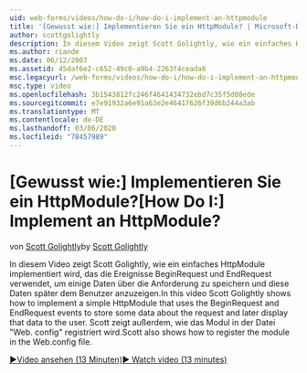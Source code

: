 ```yaml
---
uid: web-forms/videos/how-do-i/how-do-i-implement-an-httpmodule
title: '[Gewusst wie:] Implementieren Sie ein HttpModule? | Microsoft-Dokumentation'
author: scottgolightly
description: In diesem Video zeigt Scott Golightly, wie ein einfaches HttpModule implementiert wird, das das BeginRequest-Ereignis und das EndRequest-Ereignis verwendet, um einige Daten über die Anforderungen zu speichern...
ms.author: riande
ms.date: 06/12/2007
ms.assetid: 45daf6e2-c652-49c0-a9b4-2263f4ceada8
msc.legacyurl: /web-forms/videos/how-do-i/how-do-i-implement-an-httpmodule
msc.type: video
ms.openlocfilehash: 3b1543812fc246f4641434732ebd7c35f5d08ede
ms.sourcegitcommit: e7e91932a6e91a63e2e46417626f39d6b244a3ab
ms.translationtype: MT
ms.contentlocale: de-DE
ms.lasthandoff: 03/06/2020
ms.locfileid: "78457989"
---
```

# <a name="how-do-i-implement-an-httpmodule"></a><span data-ttu-id="0af41-104">[Gewusst wie:] Implementieren Sie ein HttpModule?</span><span class="sxs-lookup"><span data-stu-id="0af41-104">[How Do I:] Implement an HttpModule?</span></span>

<span data-ttu-id="0af41-105">von [Scott Golightly](https://github.com/scottgolightly)</span><span class="sxs-lookup"><span data-stu-id="0af41-105">by [Scott Golightly](https://github.com/scottgolightly)</span></span>

<span data-ttu-id="0af41-106">In diesem Video zeigt Scott Golightly, wie ein einfaches HttpModule implementiert wird, das die Ereignisse BeginRequest und EndRequest verwendet, um einige Daten über die Anforderung zu speichern und diese Daten später dem Benutzer anzuzeigen.</span><span class="sxs-lookup"><span data-stu-id="0af41-106">In this video Scott Golightly shows how to implement a simple HttpModule that uses the BeginRequest and EndRequest events to store some data about the request and later display that data to the user.</span></span> <span data-ttu-id="0af41-107">Scott zeigt außerdem, wie das Modul in der Datei "Web. config" registriert wird.</span><span class="sxs-lookup"><span data-stu-id="0af41-107">Scott also shows how to register the module in the Web.config file.</span></span>

[<span data-ttu-id="0af41-108">&#9654;Video ansehen (13 Minuten)</span><span class="sxs-lookup"><span data-stu-id="0af41-108">&#9654; Watch video (13 minutes)</span></span>](https://channel9.msdn.com/Blogs/ASP-NET-Site-Videos/how-do-i-implement-an-httpmodule)
